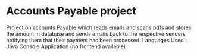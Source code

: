 # Accounts Payable project
Project on accounts Payable which reads emails and scans pdfs and stores the amount in database and sends emails back to the respective senders notifying them that their payment has been processed.
Languages Used : 
Java
Console Application (no frontend available)
